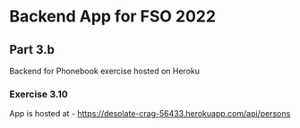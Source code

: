 # Backend App for FSO 2022

## Part 3.b 
Backend for Phonebook exercise hosted on Heroku

### Exercise 3.10
App is hosted at - https://desolate-crag-56433.herokuapp.com/api/persons